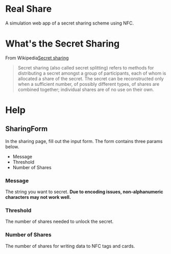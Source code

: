# Real Share
A simulation web app of a secret sharing scheme using NFC.

# What's the Secret Sharing
From Wikipedia[Secret sharing](https://en.wikipedia.org/wiki/Secret_sharing)

> Secret sharing (also called secret splitting) refers to methods for distributing a secret amongst a group of participants, each of whom is allocated a share of the secret. The secret can be reconstructed only when a sufficient number, of possibly different types, of shares are combined together; individual shares are of no use on their own.

# Help
## SharingForm
In the sharing page, fill out the input form. The form contains three params below.

- Message
- Threshold
- Number of Shares

### Message
The string you want to secret. **Due to encoding issues, non-alphanumeric characters may not work well.**

### Threshold
The number of shares needed to unlock the secret.

### Number of Shares
The number of shares for writing data to NFC tags and cards.